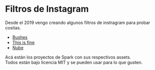 # Filtros de Instagram

Desde el 2019 vengo creando algunos filtros de instragram para probar cositas.

- [Bushes](https://www.instagram.com/ar/2351116611590182/)
- [This is fine](https://www.instagram.com/ar/474268220063161/)
- [Nube](https://www.instagram.com/ar/363020711243599/)

Acá están los proyectos de Spark con sus respectivos assets.  
Todos están bajo licencia MIT y se pueden usar para lo que gusten.
